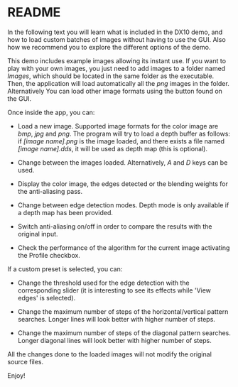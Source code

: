 README
======

In the following text you will learn what is included in the DX10 demo, and how to load custom batches of images without having to use the GUI. Also how we recommend you to explore the different options of the demo.

This demo includes example images allowing its instant use. If you want to play with your own images, you just need to add images to a folder named *Images*, which should be located in the same folder as the executable. Then, the application will load automatically all the *png* images in the folder. Alternatively You can load other image formats using the button found on the GUI.

Once inside the app, you can:

- Load a new image. Supported image formats for the color image are *bmp*, *jpg* and *png*. The program will try to load a depth buffer as follows: if *[image name].png* is the image loaded, and there exists a file named *[image name].dds*, it will be used as depth map (this is optional).

- Change between the images loaded. Alternatively, *A* and *D* keys can be used.

- Display the color image, the edges detected or the blending weights for the anti-aliasing pass.

- Change between edge detection modes. Depth mode is only available if a depth map has been provided.

- Switch anti-aliasing on/off in order to compare the results with the original input.

- Check the performance of the algorithm for the current image activating the Profile checkbox.

If a custom preset is selected, you can:

- Change the threshold used for the edge detection with the corresponding slider (it is interesting to see its effects while 'View edges' is selected).

- Change the maximum number of steps of the horizontal/vertical pattern searches. Longer lines will look better with higher number of steps.

- Change the maximum number of steps of the diagonal pattern searches. Longer diagonal lines will look better with higher number of steps.

All the changes done to the loaded images will not modify the original source files.

Enjoy!
